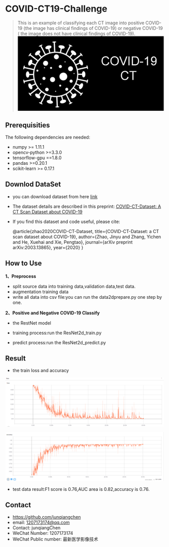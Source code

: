 # COVID-CT19-Challenge
> This is an example of classifying each CT image into positive COVID-19 (the image has  clinical findings of COVID-19) or negative COVID-19 ( the image does not have clinical findings of COVID-19).
![](covid-CT.png)

## Prerequisities
The following dependencies are needed:
- numpy >= 1.11.1
- opencv-python >=3.3.0
- tensorflow-gpu ==1.8.0
- pandas >=0.20.1
- scikit-learn >= 0.17.1

## Downlod DataSet

* you can download dataset from here [link](https://github.com/UCSD-AI4H/COVID-CT)
* The dataset details are described in this preprint: [COVID-CT-Dataset: A CT Scan Dataset about COVID-19](https://arxiv.org/pdf/2003.13865.pdf)

* If you find this dataset and code useful, please cite:

    @article{zhao2020COVID-CT-Dataset,
      title={COVID-CT-Dataset: a CT scan dataset about COVID-19},
      author={Zhao, Jinyu and Zhang, Yichen and He, Xuehai and Xie, Pengtao},
      journal={arXiv preprint arXiv:2003.13865}, 
      year={2020}
    }

## How to Use

**1、Preprocess**

* split source data into training data,validation data,test data.
* augmentation training data
* write all data into csv file:you can run the data2dprepare.py one step by one.

**2、Positive and Negative COVID-19 Classify**
* the RestNet model

* training process:run the ResNet2d_train.py
* predict process:run the ResNet2d_predict.py

## Result

* the train loss and accuracy

![](loss.PNG)

![](accu.PNG)

* test data result:F1 score is 0.76,AUC area is 0.82,accuracy is 0.76.

## Contact
* https://github.com/junqiangchen
* email: 1207173174@qq.com
* Contact: junqiangChen
* WeChat Number: 1207173174
* WeChat Public number: 最新医学影像技术
